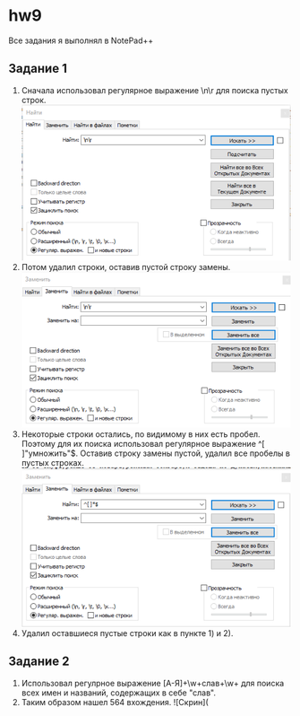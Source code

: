 # hw9
Все задания я выполнял в NotePad++
## Задание 1 
1) Сначала использовал регулярное выражение \n\r для поиска пустых строк. 
![Скрин](https://raw.githubusercontent.com/vladimirloginov999/hw9/master/Скриншот%2026-05-2018%20150241.png)
2) Потом удалил строки, оставив пустой строку замены.
![Скрин](https://raw.githubusercontent.com/vladimirloginov999/hw9/master/Скриншот%2026-05-2018%20150305.png)
3) Некоторые строки остались, по видимому в них есть пробел. Поэтому для их поиска использовал регулярное выражение ^[ ]"умножить"$. Оставив строку замены пустой, удалил все пробелы в пустых строках.
![Скрин](https://raw.githubusercontent.com/vladimirloginov999/hw9/master/Скриншот%2026-05-2018%20150403.png)
4) Удалил оставшиеся пустые строки как в пункте 1) и 2).
## Задание 2
1) Использовал регулрное выражение [А-Я]+\w+слав+\w+ для поиска всех имен и названий, содержащих в себе "слав".
2) Таким образом нашел 564 вхождения.
![Скрин](
